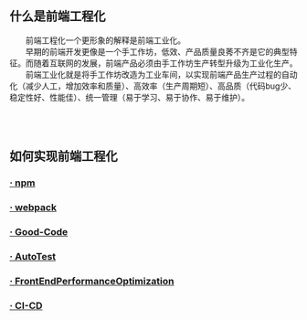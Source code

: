 ## 什么是前端工程化
&emsp;&emsp;前端工程化一个更形象的解释是前端工业化。
<br/>
&emsp;&emsp;早期的前端开发更像是一个手工作坊，低效、产品质量良莠不齐是它的典型特征。而随着互联网的发展，前端产品必须由手工作坊生产转型升级为工业化生产。
<br/>
&emsp;&emsp;前端工业化就是将手工作坊改造为工业车间，以实现前端产品生产过程的自动化（减少人工，增加效率和质量）、高效率（生产周期短）、高品质（代码bug少、稳定性好、性能佳）、统一管理（易于学习、易于协作、易于维护）。
<br/>

<br/>
<br/>

## 如何实现前端工程化
### [· npm](https://github.com/jacksplwxy/npm)
### [· webpack](https://github.com/jacksplwxy/webpack)
### [· Good-Code](https://github.com/jacksplwxy/Good-Code)
### [· AutoTest](https://github.com/jacksplwxy/AutoTest)
### [· FrontEndPerformanceOptimization](https://github.com/jacksplwxy/FrontEndPerformanceOptimization)
### [· CI-CD](https://github.com/jacksplwxy/CI-CD)